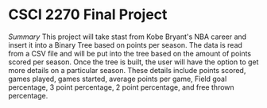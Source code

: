 # CSCI 2270 Final Project

*Summary*
This project will take stast from Kobe Bryant's NBA career and insert it into a Binary Tree based on points per season.  The data is read from a CSV file and will be put into the tree based on the amount of points scored per season.  Once the tree is built, the user will have the option to get more details on a particular season.  These details include points scored, games played, games started, average points per game, Field goal percentage, 3 point percentage, 2 point percentage, and free thrown percentage.

